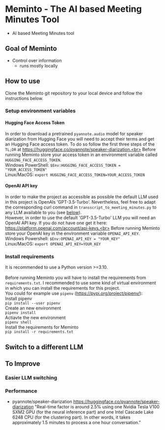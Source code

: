 # Meminto - The AI based Meeting Minutes Tool
- AI based Meeting Minutes tool

## Goal of Meminto
- Control over information
  - runs mostly locally 

## How to use
Clone the Meminto git repository to your local device and follow the instructions below. 
### Setup environment variables
#### Hugging Face Access Token
In order to download a pretrained `pyannote.audio` model for speaker diarization from Hugging Face you will need to accept their terms and get an Hugging Face access token. To do so follow the first three steps of the `TL;DR` at https://huggingface.co/pyannote/speaker-diarization.<br> 
Before running Meminto store your access token in an environment variable called `HUGGING_FACE_ACCESS_TOKEN`.<br>
Windows PowerShell: `$Env:HUGGING_FACE_ACCESS_TOKEN = "YOUR_ACCESS_TOKEN"`<br>
Linux/MacOS: `export HUGGING_FACE_ACCESS_TOKEN=YOUR_ACCESS_TOKEN`

#### OpenAI API key
In order to make the project as accessible as possible the default LLM used in this project is OpenAIs 'GPT-3.5-Turbo'. Nevertheless, feel free to adapt the corresponding curl command in `transscript_to_meeting_minutes.py` to any LLM available to you (see [below](#switch-to-a-different-llm)).<br> 
However, in order to use the default 'GPT-3.5-Turbo' LLM you will need an OpenAI API key. If you do not have one get it here: https://platform.openai.com/account/api-keys.<br>
Before running Meminto store your OpenAI key in the environment variable `OPENAI_API_KEY`.<br>
Windows Powershell: `$Env:OPENAI_API_KEY = "YOUR_KEY"`<br>
Linux/MacOS: `export OPENAI_API_KEY=YOUR_KEY`
### Install requirements
It is recommended to use a Python version >=3.10.<br>
<br>
Before running Meminto you will have to install the requirements from `requirements.txt`. I recommended to use some kind of virtual environment in which you can install the requirements for this project.<br> 
You could for example use `pipenv` (https://pypi.org/project/pipenv/):<br>
Install pipenv<br>
`pip install --user pipenv`<br>
Create an new environment<br>
`pipenv install`<br>
Actiavte the new environment<br>
`pipenv shell`<br>
Install the requirements for Meminto<br>
`pip install -r requirements.txt`

## Switch to a different LLM 

## To Improve

### Easier LLM switching
### Performance
- pyannote/speaker-diarization
https://huggingface.co/pyannote/speaker-diarization
"Real-time factor is around 2.5% using one Nvidia Tesla V100 SXM2 GPU (for the neural inference part) and one Intel Cascade Lake 6248 CPU (for the clustering part).
In other words, it takes approximately 1.5 minutes to process a one hour conversation."
